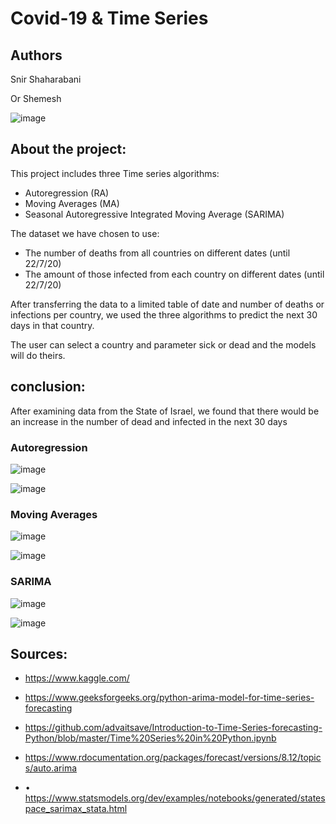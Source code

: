 # Covid-19 & Time Series



## Authors

Snir Shaharabani 

Or Shemesh 



![image](https://user-images.githubusercontent.com/46107190/88951370-8ec28580-d29e-11ea-9561-8143eaac6934.png)




## About the project:


This project includes three Time series algorithms:

* Autoregression (RA)
* Moving Averages (MA)
* Seasonal Autoregressive Integrated Moving Average (SARIMA)


The dataset we have chosen to use:

* The number of deaths from all countries on different dates (until 22/7/20)
* The amount of those infected from each country on different dates (until 22/7/20)


After transferring the data to a limited table of date and number of deaths or infections per country, 
we used the three algorithms to predict the next 30 days in that country.

The user can select a country and parameter sick or dead and the models will do theirs.





## conclusion:


After examining data from the State of Israel, 
we found that there would be an increase in the number of dead and infected in the next 30 days




### Autoregression

![image](https://user-images.githubusercontent.com/46107190/88950906-f6c49c00-d29d-11ea-873a-2e647340c6e7.png)

![image](https://user-images.githubusercontent.com/46107190/88950922-fcba7d00-d29d-11ea-94c9-0019c2754505.png)





### Moving Averages

![image](https://user-images.githubusercontent.com/46107190/88950937-0217c780-d29e-11ea-91ca-da9a9ff121d1.png)

![image](https://user-images.githubusercontent.com/46107190/88950952-08a63f00-d29e-11ea-8657-a5407ad751ca.png)





### SARIMA

![image](https://user-images.githubusercontent.com/46107190/88950974-0f34b680-d29e-11ea-8f48-0dbabdcf9b72.png)

![image](https://user-images.githubusercontent.com/46107190/88950993-152a9780-d29e-11ea-865f-fb4f17346e85.png)





## Sources:

* https://www.kaggle.com/ 

* https://www.geeksforgeeks.org/python-arima-model-for-time-series-forecasting

* https://github.com/advaitsave/Introduction-to-Time-Series-forecasting-Python/blob/master/Time%20Series%20in%20Python.ipynb

* https://www.rdocumentation.org/packages/forecast/versions/8.12/topics/auto.arima

* •	https://www.statsmodels.org/dev/examples/notebooks/generated/statespace_sarimax_stata.html
